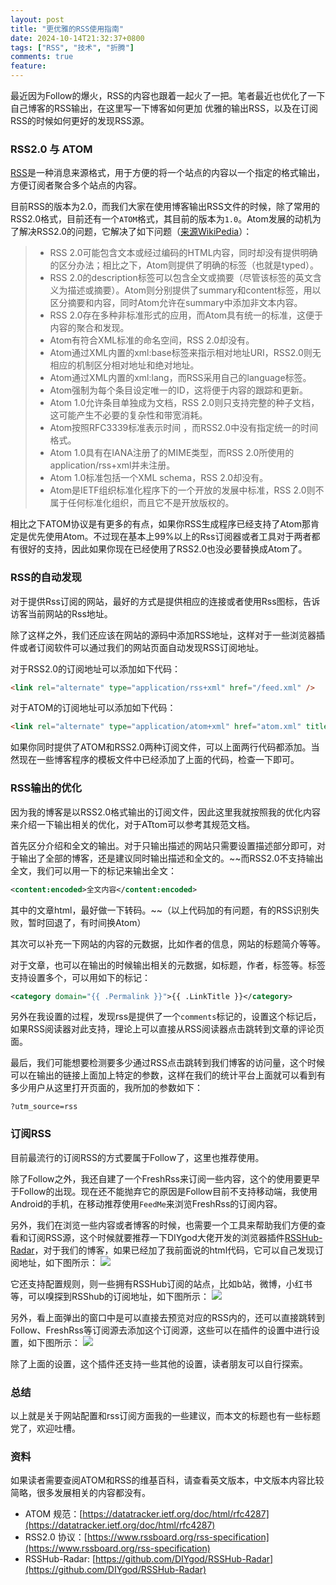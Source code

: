 ```yaml
---
layout: post
title: "更优雅的RSS使用指南"
date: 2024-10-14T21:32:37+0800
tags: ["RSS", "技术", "折腾"]
comments: true
feature: 
---
```


最近因为Follow的爆火，RSS的内容也跟着一起火了一把。笔者最近也优化了一下自己博客的RSS输出，在这里写一下博客如何更加 优雅的输出RSS，以及在订阅RSS的时候如何更好的发现RSS源。

<!--more-->

### RSS2.0 与 ATOM

[RSS](https://en.wikipedia.org/wiki/RSS)是一种消息来源格式，用于方便的将一个站点的内容以一个指定的格式输出，方便订阅者聚合多个站点的内容。

目前RSS的版本为2.0，而我们大家在使用博客输出RSS文件的时候，除了常用的RSS2.0格式，目前还有一个`ATOM`格式，其目前的版本为`1.0`。Atom发展的动机为了解决RSS2.0的问题，它解决了如下问题（[来源WikiPedia](https://zh.wikipedia.org/wiki/Atom_(%E6%A8%99%E6%BA%96))）：
> - RSS 2.0可能包含文本或经过编码的HTML内容，同时却没有提供明确的区分办法；相比之下，Atom则提供了明确的标签（也就是typed）。
> - RSS 2.0的description标签可以包含全文或摘要（尽管该标签的英文含义为描述或摘要）。Atom则分别提供了summary和content标签，用以区分摘要和内容，同时Atom允许在summary中添加非文本内容。
>- RSS 2.0存在多种非标准形式的应用，而Atom具有统一的标准，这便于内容的聚合和发现。
>- Atom有符合XML标准的命名空间，RSS 2.0却没有。
>- Atom通过XML内置的xml:base标签来指示相对地址URI，RSS2.0则无相应的机制区分相对地址和绝对地址。
>- Atom通过XML内置的xml:lang，而RSS采用自己的language标签。
>- Atom强制为每个条目设定唯一的ID，这将便于内容的跟踪和更新。
>- Atom 1.0允许条目单独成为文档，RSS 2.0则只支持完整的种子文档，这可能产生不必要的复杂性和带宽消耗。
>- Atom按照RFC3339标准表示时间 ，而RSS2.0中没有指定统一的时间格式。
>- Atom 1.0具有在IANA注册了的MIME类型，而RSS 2.0所使用的application/rss+xml并未注册。
>- Atom 1.0标准包括一个XML schema，RSS 2.0却没有。
>- Atom是IETF组织标准化程序下的一个开放的发展中标准，RSS 2.0则不属于任何标准化组织，而且它不是开放版权的。

相比之下ATOM协议是有更多的有点，如果你RSS生成程序已经支持了Atom那肯定是优先使用Atom。不过现在基本上99%以上的Rss订阅器或者工具对于两者都有很好的支持，因此如果你现在已经使用了RSS2.0也没必要替换成Atom了。

### RSS的自动发现
对于提供Rss订阅的网站，最好的方式是提供相应的连接或者使用Rss图标，告诉访客当前网站的Rss地址。


除了这样之外，我们还应该在网站的源码中添加RSS地址，这样对于一些浏览器插件或者订阅软件可以通过我们的网站页面自动发现RSS订阅地址。

对于RSS2.0的订阅地址可以添加如下代码：
```html
<link rel="alternate" type="application/rss+xml" href="/feed.xml" />
```

对于ATOM的订阅地址可以添加如下代码：
```html
<link rel="alternate" type="application/atom+xml" href="atom.xml" title="Site title" />
```

如果你同时提供了ATOM和RSS2.0两种订阅文件，可以上面两行代码都添加。当然现在一些博客程序的模板文件中已经添加了上面的代码，检查一下即可。

### RSS输出的优化
因为我的博客是以RSS2.0格式输出的订阅文件，因此这里我就按照我的优化内容来介绍一下输出相关的优化，对于ATtom可以参考其规范文档。

首先区分介绍和全文的输出。对于只输出描述的网站只需要设置描述部分即可，对于输出了全部的博客，还是建议同时输出描述和全文的。~~而RSS2.0不支持输出全文，我们可以用一下的标记来输出全文：
```xml
<content:encoded>全文内容</content:encoded>
```
其中的文章html，最好做一下转码。~~（以上代码加的有问题，有的RSS识别失败，暂时回退了，有时间换Atom）



其次可以补充一下网站的内容的元数据，比如作者的信息，网站的标题简介等等。

对于文章，也可以在输出的时候输出相关的元数据，如标题，作者，标签等。标签支持设置多个，可以用如下的标记：
```xml
<category domain="{{ .Permalink }}">{{ .LinkTitle }}</category>
```

另外在我设置的过程，发现rss是提供了一个`comments`标记的，设置这个标记后，如果RSS阅读器对此支持，理论上可以直接从RSS阅读器点击跳转到文章的评论页面。

最后，我们可能想要检测要多少通过RSS点击跳转到我们博客的访问量，这个时候可以在输出的链接上面加上特定的参数，这样在我们的统计平台上面就可以看到有多少用户从这里打开页面的，我所加的参数如下：
```
?utm_source=rss
```

### 订阅RSS
目前最流行的订阅RSS的方式要属于Follow了，这里也推荐使用。

除了Follow之外，我还自建了一个FreshRss来订阅一些内容，这个的使用要更早于Follow的出现。现在还不能抛弃它的原因是Follow目前不支持移动端，我使用Android的手机，在移动推荐使用`FeedMe`来浏览FreshRss的订阅内容。

另外，我们在浏览一些内容或者博客的时候，也需要一个工具来帮助我们方便的查看和订阅RSS源，这个时候就要推荐一下DIYgod大佬开发的浏览器插件[RSSHub-Radar](https://github.com/DIYgod/RSSHub-Radar)，对于我们的博客，如果已经加了我前面说的html代码，它可以自己发现订阅地址，如下图所示：
![](https://img.isming.me/image/rsshub-radar-blog.png)


它还支持配置规则，则一些拥有RSSHub订阅的站点，比如b站，微博，小红书等，可以嗅探到RSShub的订阅地址，如下图所示：
![](https://img.isming.me/image/rsshub-radar-bilibili.png)

另外，看上面弹出的窗口中是可以直接去预览对应的RSS内的，还可以直接跳转到Follow、FreshRss等订阅源去添加这个订阅源，这些可以在插件的设置中进行设置，如下图所示：
![](https://img.isming.me/image/rsshub-radar-setting.png)

除了上面的设置，这个插件还支持一些其他的设置，读者朋友可以自行探索。


### 总结
以上就是关于网站配置和rss订阅方面我的一些建议，而本文的标题也有一些标题党了，欢迎吐槽。

### 资料

如果读者需要查阅ATOM和RSS的维基百科，请查看英文版本，中文版本内容比较简略，很多发展相关的内容都没有。
+ ATOM 规范：[https://datatracker.ietf.org/doc/html/rfc4287](https://datatracker.ietf.org/doc/html/rfc4287)
+  RSS2.0 协议：[https://www.rssboard.org/rss-specification](https://www.rssboard.org/rss-specification) 
+ RSSHub-Radar: [https://github.com/DIYgod/RSSHub-Radar](https://github.com/DIYgod/RSSHub-Radar)